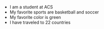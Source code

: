 - I am a student at ACS
- My favorite sports are basketball and soccer
- My favorite color is green
- I have traveled to 22 countries


<!---
crossomondo/crossomondo is a ✨ special ✨ repository because its `README.md` (this file) appears on your GitHub profile.
You can click the Preview link to take a look at your changes.
--->

